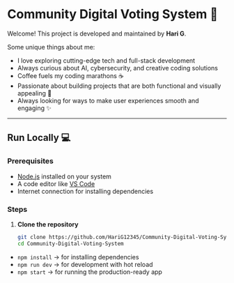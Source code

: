 # Community Digital Voting System 🚀

Welcome! This project is developed and maintained by **Hari G**.

Some unique things about me:
- I love exploring cutting-edge tech and full-stack development
- Always curious about AI, cybersecurity, and creative coding solutions
- Coffee fuels my coding marathons ☕
- Passionate about building projects that are both functional and visually appealing 🎨
- Always looking for ways to make user experiences smooth and engaging ✨

---

## Run Locally 💻

### Prerequisites
- [Node.js](https://nodejs.org/) installed on your system
- A code editor like [VS Code](https://code.visualstudio.com/)
- Internet connection for installing dependencies

### Steps
1. **Clone the repository**
   ```bash
   git clone https://github.com/HariG12345/Community-Digital-Voting-System.git
   cd Community-Digital-Voting-System
- `npm install` → for installing dependencies
- `npm run dev` → for development with hot reload  
- `npm start` → for running the production-ready app 
